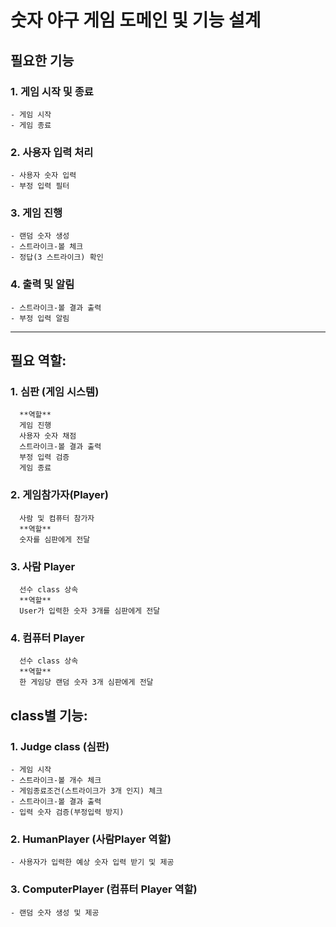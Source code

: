 # 숫자 야구 게임 도메인 및 기능 설계

## 필요한 기능

### 1. 게임 시작 및 종료

    - 게임 시작
    - 게임 종료

### 2. 사용자 입력 처리

    - 사용자 숫자 입력 
    - 부정 입력 필터

### 3. 게임 진행

    - 랜덤 숫자 생성
    - 스트라이크-볼 체크
    - 정답(3 스트라이크) 확인

### 4. 출력 및 알림

    - 스트라이크-볼 결과 출력
    - 부정 입력 알림

---

## 필요 역할:

### 1. 심판 (게임 시스템)

      **역할**
      게임 진행
      사용자 숫자 채점
      스트라이크-볼 결과 출력
      부정 입력 검증
      게임 종료

### 2. 게임참가자(Player)

      사람 및 컴퓨터 참가자
      **역할**
      숫자를 심판에게 전달

### 3. 사람 Player

      선수 class 상속
      **역할**
      User가 입력한 숫자 3개를 심판에게 전달

### 4. 컴퓨터 Player

      선수 class 상속
      **역할**
      한 게임당 랜덤 숫자 3개 심판에게 전달

## class별 기능:

### 1. Judge class (심판)

    - 게임 시작
    - 스트라이크-볼 개수 체크
    - 게임종료조건(스트라이크가 3개 인지) 체크
    - 스트라이크-볼 결과 출력
    - 입력 숫자 검증(부정입력 방지)

### 2. HumanPlayer (사람Player 역할)

    - 사용자가 입력한 예상 숫자 입력 받기 및 제공

### 3. ComputerPlayer (컴퓨터 Player 역할)

    - 랜덤 숫자 생성 및 제공



